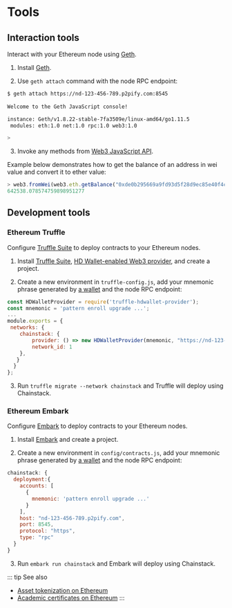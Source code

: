# Tools

## Interaction tools

Interact with your Ethereum node using [Geth](https://github.com/ethereum/go-ethereum/wiki/geth).

1. Install [Geth](https://github.com/ethereum/go-ethereum).

2. Use `geth attach` command with the node RPC endpoint:

``` sh
$ geth attach https://nd-123-456-789.p2pify.com:8545
                                                                                 
Welcome to the Geth JavaScript console!

instance: Geth/v1.8.22-stable-7fa3509e/linux-amd64/go1.11.5
 modules: eth:1.0 net:1.0 rpc:1.0 web3:1.0

>
```

3. Invoke any methods from [Web3 JavaScript API](https://github.com/ethereum/wiki/wiki/JavaScript-API).

Example below demonstrates how to get the balance of an address in wei value and convert it to ether value:

``` js
> web3.fromWei(web3.eth.getBalance("0xde0b295669a9fd93d5f28d9ec85e40f4cb697bae"))
642538.078574759898951277
```

## Development tools

### Ethereum Truffle

Configure [Truffle Suite](https://truffleframework.com) to deploy contracts to your Ethereum nodes.

1. Install [Truffle Suite](https://truffleframework.com), [HD Wallet-enabled Web3 provider](https://github.com/trufflesuite/truffle-hdwallet-provider), and create a project.

2. Create a new environment in `truffle-config.js`, add your mnemonic phrase generated by [a wallet](https://docs.ethhub.io/using-ethereum/wallets/intro-to-ethereum-wallets/) and the node RPC endpoint:

``` js
const HDWalletProvider = require('truffle-hdwallet-provider');
const mnemonic = 'pattern enroll upgrade ...';
...
module.exports = {
 networks: {
    chainstack: {
        provider: () => new HDWalletProvider(mnemonic, "https://nd-123-456-789.p2pify.com:8545"),
        network_id: 1
    },
   }
  }
};
```

3. Run `truffle migrate --network chainstack` and Truffle will deploy using Chainstack.

### Ethereum Embark

Configure [Embark](https://embark.status.im) to deploy contracts to your Ethereum nodes.

1. Install [Embark](https://embark.status.im) and create a project.

2. Create a new environment in `config/contracts.js`, add your mnemonic phrase generated by [a wallet](https://docs.ethhub.io/using-ethereum/wallets/intro-to-ethereum-wallets/) and the node RPC endpoint:

``` js
chainstack: {
  deployment:{
    accounts: [
      {
        mnemonic: 'pattern enroll upgrade ...'
      }
    ],
    host: "nd-123-456-789.p2pify.com",
    port: 8545,
    protocol: "https",
    type: "rpc"
  }
}
```

3. Run `embark run chainstack` and Embark will deploy using Chainstack.

::: tip See also
* [Asset tokenization on Ethereum](/tutorials/academic-certificates-on-ethereum)
* [Academic certificates on Ethereum](/tutorials/asset-tokenization-on-ethereum)
:::